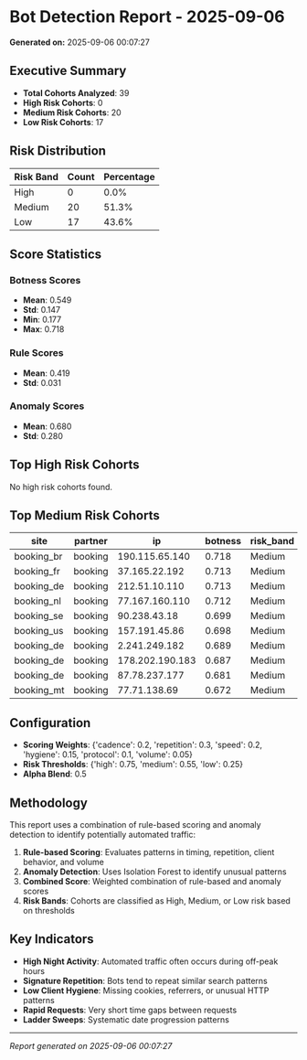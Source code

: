 # Bot Detection Report - 2025-09-06

**Generated on:** 2025-09-06 00:07:27

## Executive Summary

- **Total Cohorts Analyzed**: 39
- **High Risk Cohorts**: 0
- **Medium Risk Cohorts**: 20
- **Low Risk Cohorts**: 17

## Risk Distribution

| Risk Band | Count | Percentage |
|-----------|-------|------------|
| High      | 0 | 0.0% |
| Medium    | 20 | 51.3% |
| Low       | 17 | 43.6% |

## Score Statistics

### Botness Scores
- **Mean**: 0.549
- **Std**: 0.147
- **Min**: 0.177
- **Max**: 0.718

### Rule Scores
- **Mean**: 0.419
- **Std**: 0.031

### Anomaly Scores
- **Mean**: 0.680
- **Std**: 0.280

## Top High Risk Cohorts

No high risk cohorts found.

## Top Medium Risk Cohorts

| site | partner | ip | botness | risk_band | n_events | night_share | top_signature_share | ladder_sweep |
| --- | --- | --- | --- | --- | --- | --- | --- | --- |
| booking_br | booking | 190.115.65.140 | 0.718 | Medium | 5 | 100.0 | 0.0 | False |
| booking_fr | booking | 37.165.22.192 | 0.713 | Medium | 5 | 100.0 | 0.0 | False |
| booking_de | booking | 212.51.10.110 | 0.713 | Medium | 5 | 100.0 | 0.0 | False |
| booking_nl | booking | 77.167.160.110 | 0.712 | Medium | 5 | 100.0 | 0.0 | False |
| booking_se | booking | 90.238.43.18 | 0.699 | Medium | 5 | 100.0 | 0.0 | False |
| booking_us | booking | 157.191.45.86 | 0.698 | Medium | 5 | 100.0 | 0.0 | False |
| booking_de | booking | 2.241.249.182 | 0.689 | Medium | 5 | 100.0 | 0.0 | False |
| booking_de | booking | 178.202.190.183 | 0.687 | Medium | 5 | 100.0 | 0.0 | False |
| booking_de | booking | 87.78.237.177 | 0.681 | Medium | 6 | 100.0 | 0.0 | False |
| booking_mt | booking | 77.71.138.69 | 0.672 | Medium | 5 | 100.0 | 0.0 | False |

## Configuration

- **Scoring Weights**: {'cadence': 0.2, 'repetition': 0.3, 'speed': 0.2, 'hygiene': 0.15, 'protocol': 0.1, 'volume': 0.05}
- **Risk Thresholds**: {'high': 0.75, 'medium': 0.55, 'low': 0.25}
- **Alpha Blend**: 0.5

## Methodology

This report uses a combination of rule-based scoring and anomaly detection to identify potentially automated traffic:

1. **Rule-based Scoring**: Evaluates patterns in timing, repetition, client behavior, and volume
2. **Anomaly Detection**: Uses Isolation Forest to identify unusual patterns
3. **Combined Score**: Weighted combination of rule-based and anomaly scores
4. **Risk Bands**: Cohorts are classified as High, Medium, or Low risk based on thresholds

## Key Indicators

- **High Night Activity**: Automated traffic often occurs during off-peak hours
- **Signature Repetition**: Bots tend to repeat similar search patterns
- **Low Client Hygiene**: Missing cookies, referrers, or unusual HTTP patterns
- **Rapid Requests**: Very short time gaps between requests
- **Ladder Sweeps**: Systematic date progression patterns

---
*Report generated on 2025-09-06 00:07:27*
